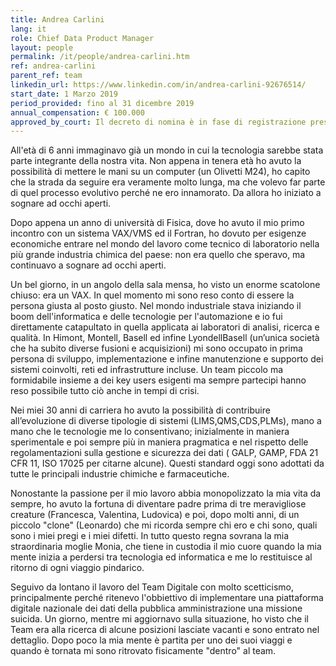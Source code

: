 ```yaml
---
title: Andrea Carlini
lang: it
role: Chief Data Product Manager
layout: people
permalink: /it/people/andrea-carlini.htm
ref: andrea-carlini
parent_ref: team
linkedin_url: https://www.linkedin.com/in/andrea-carlini-92676514/
start_date: 1 Marzo 2019
period_provided: fino al 31 dicembre 2019
annual_compensation: € 100.000
approved_by_court: Il decreto di nomina è in fase di registrazione presso la Corte dei Conti
---
```

All'età di 6 anni immaginavo già un mondo in cui la tecnologia sarebbe stata parte integrante della nostra vita. Non appena in tenera età ho avuto la possibilità di mettere le mani su un computer (un Olivetti M24), ho capito che la strada da seguire era veramente molto lunga, ma che volevo far parte di quel processo evolutivo perché ne ero innamorato. Da allora ho iniziato a sognare ad occhi aperti.

Dopo appena un anno di università di Fisica, dove ho avuto il mio primo incontro con un sistema VAX/VMS ed il Fortran, ho dovuto per esigenze economiche entrare nel mondo del lavoro come tecnico di laboratorio nella più grande industria chimica del paese: non era quello che speravo, ma continuavo a sognare ad occhi aperti. 

Un bel giorno, in un angolo della sala mensa, ho visto un enorme scatolone chiuso: era un VAX. In quel momento mi sono reso conto di essere la persona giusta al posto giusto. Nel mondo industriale stava iniziando il boom dell'informatica e delle tecnologie per l'automazione e io fui direttamente catapultato in quella applicata ai laboratori di analisi, ricerca e qualità.
In Himont, Montell, Basell ed infine LyondellBasell (un’unica società che ha subito diverse fusioni e acquisizioni) mi sono occupato in prima persona di sviluppo, implementazione e infine manutenzione e supporto dei sistemi coinvolti, reti ed infrastrutture incluse. Un team piccolo ma formidabile insieme a dei key users esigenti ma sempre partecipi hanno reso possibile tutto ciò anche in tempi di crisi.

Nei miei 30 anni di carriera ho avuto la possibilità di contribuire all’evoluzione di diverse tipologie di sistemi (LIMS,QMS,CDS,PLMs), mano a mano che le tecnologie me lo consentivano; inizialmente in maniera sperimentale e poi sempre più in maniera pragmatica e nel rispetto delle regolamentazioni sulla gestione e sicurezza dei dati ( GALP, GAMP, FDA 21 CFR 11, ISO 17025 per citarne alcune). Questi standard oggi sono adottati da tutte le principali industrie chimiche e farmaceutiche.

Nonostante la passione per il mio lavoro abbia monopolizzato la mia vita da sempre, ho avuto la fortuna di diventare padre prima di tre meravigliose creature (Francesca, Valentina, Ludovica) e poi, dopo molti anni, di un piccolo "clone" (Leonardo) che mi ricorda sempre chi ero e chi sono, quali sono i miei pregi e i miei difetti. In tutto questo regna sovrana la mia straordinaria moglie Monia, che tiene in custodia il mio cuore quando la mia mente inizia a perdersi tra tecnologia ed informatica e me lo restituisce al ritorno di ogni viaggio pindarico.  

Seguivo da lontano il lavoro del Team Digitale con molto scetticismo, principalmente perché ritenevo l'obbiettivo di implementare una piattaforma digitale nazionale dei dati della pubblica amministrazione una missione suicida. Un giorno, mentre mi aggiornavo sulla situazione, ho visto che il Team era alla ricerca di alcune posizioni lasciate vacanti e sono entrato nel dettaglio. Dopo poco la mia mente è partita per uno dei suoi viaggi e quando è tornata mi sono ritrovato fisicamente "dentro" al team.
